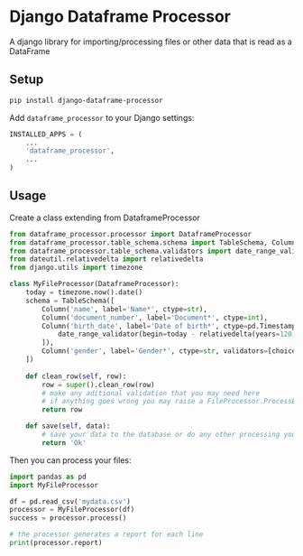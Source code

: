 # Django Dataframe Processor
A django library for importing/processing files or other data that is read as a DataFrame

## Setup
```bash
pip install django-dataframe-processor
```

Add `dataframe_processor` to your Django settings:

```python
INSTALLED_APPS = (
    ...
    'dataframe_processor',
    ...
)
```

## Usage
Create a class extending from DataframeProcessor
```python
from dataframe_processor.processor import DataframeProcessor
from dataframe_processor.table_schema.schema import TableSchema, Column
from dataframe_processor.table_schema.validators import date_range_validator, choices_validator
from dateutil.relativedelta import relativedelta
from django.utils import timezone

class MyFileProcessor(DataframeProcessor):
    today = timezone.now().date()
    schema = TableSchema([
        Column('name', label='Name*', ctype=str),
        Column('document_number', label='Document*', ctype=int),
        Column('birth_date', label='Date of birth*', ctype=pd.Timestamp, validators=[
            date_range_validator(begin=today - relativedelta(years=120), end=today),
        ]),
        Column('gender', label='Gender*', ctype=str, validators=[choices_validator(['M', 'F'])], required=False),
    ])
    
    def clean_row(self, row):
        row = super().clean_row(row)
        # make any aditional validation that you may need here
        # if anything goes wrong you may raise a FileProcessor.ProcessException
        return row

    def save(self, data):
        # save your data to the database or do any other processing you may need
        return 'Ok'
```

Then you can process your files:
```python
import pandas as pd
import MyFileProcessor

df = pd.read_csv('mydata.csv')
processor = MyFileProcessor(df)
success = processor.process()

# the processor generates a report for each line
print(processor.report)
```
